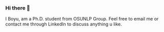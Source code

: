 ### Hi there 👋
I Boyu, am a Ph.D. student from OSUNLP Group. Feel free to email me or contact me through LinkedIn to discuss anything u like.
